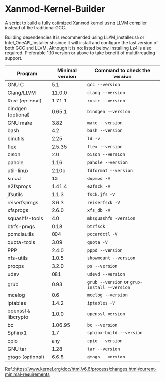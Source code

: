 # Xanmod-Kernel-Builder
A script to build a fully optimized Xanmod kernel using LLVM compiler instead of the traditional GCC.

Building dependencies
It is recommended using LLVM_installer.sh or Intel_OneAPI_installer.sh since it will install and configure the last version of both GCC and LLVM.
Although it is not listed below, installing Lz4 is also required. Preferable 1.10 version or above to take benefit of multithreading support.

| Program            | Minimal version | Command to check the version         |
|--------------------|-----------------|--------------------------------------|
| GNU C              | 5.1             | `gcc --version`                     |
| Clang/LLVM         | 11.0.0          | `clang --version`                   |
| Rust (optional)    | 1.71.1          | `rustc --version`                   |
| bindgen (optional) | 0.65.1          | `bindgen --version`                 |
| GNU make           | 3.82            | `make --version`                    |
| bash               | 4.2             | `bash --version`                    |
| binutils           | 2.25            | `ld -v`                             |
| flex               | 2.5.35          | `flex --version`                    |
| bison              | 2.0             | `bison --version`                   |
| pahole             | 1.16            | `pahole --version`                  |
| util-linux         | 2.10o           | `fdformat --version`                |
| kmod               | 13              | `depmod -V`                         |
| e2fsprogs          | 1.41.4          | `e2fsck -V`                         |
| jfsutils           | 1.1.3           | `fsck.jfs -V`                       |
| reiserfsprogs      | 3.6.3           | `reiserfsck -V`                     |
| xfsprogs           | 2.6.0           | `xfs_db -V`                         |
| squashfs-tools     | 4.0             | `mksquashfs -version`               |
| btrfs-progs        | 0.18            | `btrfsck`                           |
| pcmciautils        | 004             | `pccardctl -V`                      |
| quota-tools        | 3.09            | `quota -V`                          |
| PPP                | 2.4.0           | `pppd --version`                    |
| nfs-utils          | 1.0.5           | `showmount --version`               |
| procps             | 3.2.0           | `ps --version`                      |
| udev               | 081             | `udevd --version`                   |
| grub               | 0.93            | `grub --version` or `grub-install --version` |
| mcelog             | 0.6             | `mcelog --version`                  |
| iptables           | 1.4.2           | `iptables -V`                       |
| openssl & libcrypto | 1.0.0          | `openssl version`                   |
| bc                 | 1.06.95         | `bc --version`                      |
| Sphinx1            | 1.7             | `sphinx-build --version`            |
| cpio               | any             | `cpio --version`                    |
| GNU tar            | 1.28            | `tar --version`                     |
| gtags (optional)   | 6.6.5           | `gtags --version`                   |

Ref.:https://www.kernel.org/doc/html/v6.6/process/changes.html#current-minimal-requirements

